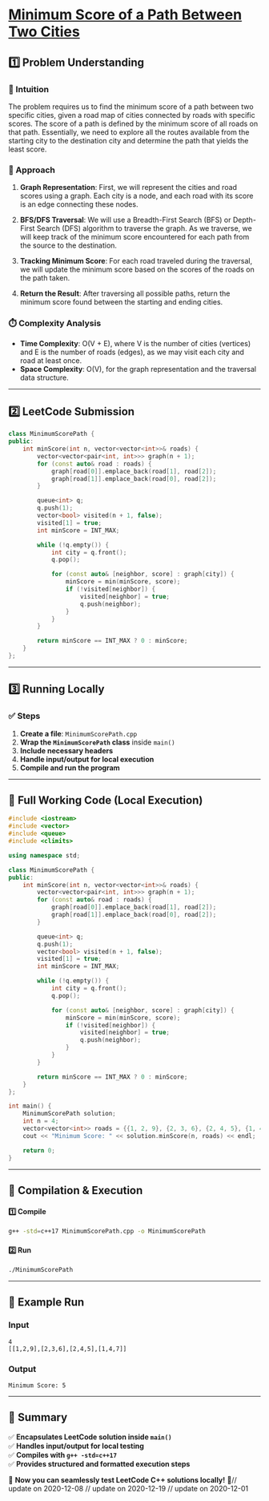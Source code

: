 # **[Minimum Score of a Path Between Two Cities](https://leetcode.com/problems/minimum-score-of-a-path-between-two-cities/description/)**  

## **1️⃣ Problem Understanding**  
### **📌 Intuition**  
The problem requires us to find the minimum score of a path between two specific cities, given a road map of cities connected by roads with specific scores. The score of a path is defined by the minimum score of all roads on that path. Essentially, we need to explore all the routes available from the starting city to the destination city and determine the path that yields the least score.

### **🚀 Approach**  
1. **Graph Representation**: First, we will represent the cities and road scores using a graph. Each city is a node, and each road with its score is an edge connecting these nodes.
  
2. **BFS/DFS Traversal**: We will use a Breadth-First Search (BFS) or Depth-First Search (DFS) algorithm to traverse the graph. As we traverse, we will keep track of the minimum score encountered for each path from the source to the destination.

3. **Tracking Minimum Score**: For each road traveled during the traversal, we will update the minimum score based on the scores of the roads on the path taken.

4. **Return the Result**: After traversing all possible paths, return the minimum score found between the starting and ending cities.

### **⏱️ Complexity Analysis**  
- **Time Complexity**: O(V + E), where V is the number of cities (vertices) and E is the number of roads (edges), as we may visit each city and road at least once.
- **Space Complexity**: O(V), for the graph representation and the traversal data structure.

---  

## **2️⃣ LeetCode Submission**  
```cpp
class MinimumScorePath {
public:
    int minScore(int n, vector<vector<int>>& roads) {
        vector<vector<pair<int, int>>> graph(n + 1);
        for (const auto& road : roads) {
            graph[road[0]].emplace_back(road[1], road[2]);
            graph[road[1]].emplace_back(road[0], road[2]);
        }

        queue<int> q;
        q.push(1);
        vector<bool> visited(n + 1, false);
        visited[1] = true;
        int minScore = INT_MAX;

        while (!q.empty()) {
            int city = q.front();
            q.pop();

            for (const auto& [neighbor, score] : graph[city]) {
                minScore = min(minScore, score);
                if (!visited[neighbor]) {
                    visited[neighbor] = true;
                    q.push(neighbor);
                }
            }
        }

        return minScore == INT_MAX ? 0 : minScore;
    }
};
```  

---  

## **3️⃣ Running Locally**  
### **✅ Steps**  
1. **Create a file**: `MinimumScorePath.cpp`  
2. **Wrap the `MinimumScorePath` class** inside `main()`  
3. **Include necessary headers**  
4. **Handle input/output for local execution**  
5. **Compile and run the program**  

---  

## **📝 Full Working Code (Local Execution)**  
```cpp
#include <iostream>
#include <vector>
#include <queue>
#include <climits>

using namespace std;

class MinimumScorePath {
public:
    int minScore(int n, vector<vector<int>>& roads) {
        vector<vector<pair<int, int>>> graph(n + 1);
        for (const auto& road : roads) {
            graph[road[0]].emplace_back(road[1], road[2]);
            graph[road[1]].emplace_back(road[0], road[2]);
        }

        queue<int> q;
        q.push(1);
        vector<bool> visited(n + 1, false);
        visited[1] = true;
        int minScore = INT_MAX;

        while (!q.empty()) {
            int city = q.front();
            q.pop();

            for (const auto& [neighbor, score] : graph[city]) {
                minScore = min(minScore, score);
                if (!visited[neighbor]) {
                    visited[neighbor] = true;
                    q.push(neighbor);
                }
            }
        }

        return minScore == INT_MAX ? 0 : minScore;
    }
};

int main() {
    MinimumScorePath solution;
    int n = 4;
    vector<vector<int>> roads = {{1, 2, 9}, {2, 3, 6}, {2, 4, 5}, {1, 4, 7}};
    cout << "Minimum Score: " << solution.minScore(n, roads) << endl;

    return 0;
}
```  

---  

## **🔧 Compilation & Execution**  
#### **1️⃣ Compile**  
```bash
g++ -std=c++17 MinimumScorePath.cpp -o MinimumScorePath
```  

#### **2️⃣ Run**  
```bash
./MinimumScorePath
```  

---  

## **🎯 Example Run**  
### **Input**  
```
4
[[1,2,9],[2,3,6],[2,4,5],[1,4,7]]
```  
### **Output**  
```
Minimum Score: 5
```  

---  

## **📌 Summary**  
✅ **Encapsulates LeetCode solution inside `main()`**  
✅ **Handles input/output for local testing**  
✅ **Compiles with `g++ -std=c++17`**  
✅ **Provides structured and formatted execution steps**  

🚀 **Now you can seamlessly test LeetCode C++ solutions locally!** 🚀// update on 2020-12-08
// update on 2020-12-19
// update on 2020-12-01
